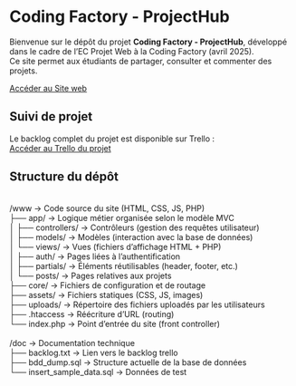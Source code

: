 # Coding Factory - ProjectHub

Bienvenue sur le dépôt du projet **Coding Factory - ProjectHub**, développé dans le cadre de l’EC Projet Web à la Coding Factory (avril 2025).  
Ce site permet aux étudiants de partager, consulter et commenter des projets.

[Accéder au Site web](http://cf-projecthub.alwaysdata.net/posts)

## Suivi de projet

Le backlog complet du projet est disponible sur Trello :  
[Accéder au Trello du projet](https://trello.com/b/cnsd4DM9/projects-hub)

## Structure du dépôt

<br />
/www               → Code source du site (HTML, CSS, JS, PHP)<br />
  ├── app/         → Logique métier organisée selon le modèle MVC<br />
  │   ├── controllers/  → Contrôleurs (gestion des requêtes utilisateur)<br />
  │   ├── models/       → Modèles (interaction avec la base de données)<br />
  │   └── views/        → Vues (fichiers d’affichage HTML + PHP)<br />
  │        ├── auth/        → Pages liées à l’authentification<br />
  │        ├── partials/    → Éléments réutilisables (header, footer, etc.)<br />
  │        └── posts/       → Pages relatives aux projets<br />
  ├── core/         → Fichiers de configuration et de routage<br />
  ├── assets/       → Fichiers statiques (CSS, JS, images)<br />
  ├── uploads/      → Répertoire des fichiers uploadés par les utilisateurs<br />
  ├── .htaccess     → Réécriture d’URL (routing)<br />
  └── index.php     → Point d’entrée du site (front controller)<br />
<br />
/doc → Documentation technique <br />
  ├── backlog.txt → Lien vers le backlog trello <br />
  ├── bdd_dump.sql → Structure actuelle de la base de données <br />
  └── insert_sample_data.sql → Données de test <br />
